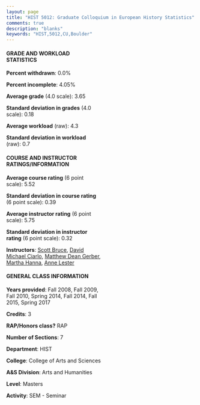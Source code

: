 ```yaml
---
layout: page
title: "HIST 5012: Graduate Colloquium in European History Statistics"
comments: true
description: "blanks"
keywords: "HIST,5012,CU,Boulder"
---
```

<head>
<script src="https://ajax.googleapis.com/ajax/libs/jquery/2.1.3/jquery.min.js"></script>
<script src="https://dl.dropboxusercontent.com/s/pc42nxpaw1ea4o9/highcharts.js?dl=0"></script>
<!-- <script src="../assets/js/highcharts.js"></script> -->
<style type="text/css">@font-face {
	font-family: "Bebas Neue";
	src: url(https://www.filehosting.org/file/details/544349/BebasNeue Regular.otf) format("opentype");
	}
	h1.Bebas { 
		font-family: "Bebas Neue", Verdana, Tahoma;
	}
</style>
</head>
<body>
	<div id="container" style="float: right; width: 45%; height: 88%; margin-left: 2.5%; margin-right: 2.5%;"></div>
	<script language="JavaScript">
		$(document).ready(function() {
		var chart = {type: 'column'};
		var title = {text: 'Grade Distribution'};
		var xAxis = {categories: ['A','B','C','D','F'],crosshair: true};
		var yAxis = {min: 0,title: {text: 'Percentage'}};
		var tooltip = {headerFormat: '<center><b><span style="font-size:20px">{point.key}</span></b></center>',
		               pointFormat: '<td style="padding:0"><b>{point.y:.1f}%</b></td>',
		               footerFormat: '</table>',shared: true,useHTML: true};
		var plotOptions = {column: {pointPadding: 0.0,borderWidth: 0}};  
		var credits = {enabled: false};var series= [{name: 'Percent',data: [75.63,22.94,0.0,0.0,1.43,]}];
		var json = {};
		json.chart = chart;
		json.title = title;
		json.tooltip = tooltip;
		json.xAxis = xAxis;
		json.yAxis = yAxis;  
		json.series = series;
		json.plotOptions = plotOptions;  
		json.credits = credits;
		$('#container').highcharts(json);
	});
	</script>
</body>
			   
#### GRADE AND WORKLOAD STATISTICS

**Percent withdrawn**: 0.0%

**Percent incomplete**: 4.05%

**Average grade** (4.0 scale): 3.65

**Standard deviation in grades** (4.0 scale): 0.18

**Average workload** (raw): 4.3

**Standard deviation in workload** (raw): 0.7

#### COURSE AND INSTRUCTOR RATINGS/INFORMATION

**Average course rating** (6 point scale): 5.52

**Standard deviation in course rating** (6 point scale): 0.39

**Average instructor rating** (6 point scale): 5.75

**Standard deviation in instructor rating** (6 point scale): 0.32

**Instructors**: <a href='../../instructors/Scott_Bruce'>Scott Bruce</a>, <a href='../../instructors/David_Michael_Ciarlo'>David Michael Ciarlo</a>, <a href='../../instructors/Matthew_Dean_Gerber'>Matthew Dean Gerber</a>, <a href='../../instructors/Martha_Hanna'>Martha Hanna</a>, <a href='../../instructors/Anne_Lester'>Anne Lester</a>

#### GENERAL CLASS INFORMATION

**Years provided**: Fall 2008, Fall 2009, Fall 2010, Spring 2014, Fall 2014, Fall 2015, Spring 2017

**Credits**: 3

**RAP/Honors class?** RAP

**Number of Sections**: 7

**Department**: HIST

**College**: College of Arts and Sciences

**A&S Division**: Arts and Humanities

**Level**: Masters

**Activity**: SEM - Seminar

